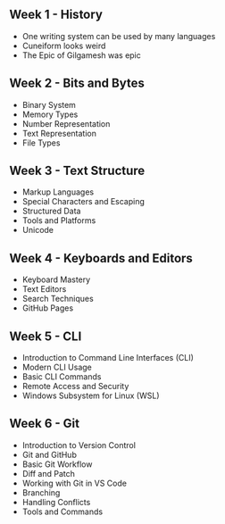 ## Week 1 - History
- One writing system can be used by many languages
- Cuneiform looks weird
- The Epic of Gilgamesh was epic
  
## Week 2 - Bits and Bytes
- Binary System
- Memory Types
- Number Representation
- Text Representation
- File Types
  
## Week 3 - Text Structure
- Markup Languages
- Special Characters and Escaping
- Structured Data
- Tools and Platforms
- Unicode
  
## Week 4 - Keyboards and Editors
- Keyboard Mastery
- Text Editors
- Search Techniques
- GitHub Pages
  
## Week 5 - CLI
- Introduction to Command Line Interfaces (CLI)
- Modern CLI Usage
- Basic CLI Commands
- Remote Access and Security
- Windows Subsystem for Linux (WSL)
  
## Week 6 - Git
- Introduction to Version Control
- Git and GitHub
- Basic Git Workflow
- Diff and Patch
- Working with Git in VS Code
- Branching
- Handling Conflicts
- Tools and Commands





